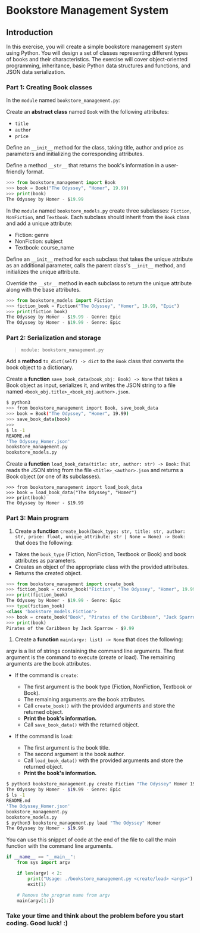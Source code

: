 # Bookstore Management System

## Introduction

In this exercise, you will create a simple bookstore management system using Python. You will design a set of classes representing different types of books and their characteristics. The exercise will cover object-oriented programming, inheritance, basic Python data structures and functions, and JSON data serialization.

### Part 1: Creating Book classes

In the `module` named `bookstore_management.py`:

Create an **abstract class** named `Book` with the following attributes:

- `title`
- `author`
- `price`

Define an `__init__` method for the class, taking title, author and price as parameters and initializing the corresponding attributes.

Define a method `__str__` that returns the book's information in a user-friendly format.

```python
>>> from bookstore_management import Book
>>> book = Book("The Odyssey", "Homer", 19.99)
>>> print(book)
The Odyssey by Homer - $19.99
```

In the `module` named `bookstore_models.py` create three subclasses: `Fiction`, `NonFiction`, and `Textbook`. Each subclass should inherit from the `Book` class and add a unique attribute:

- Fiction: genre
- NonFiction: subject
- Textbook: course_name

Define an `__init__` method for each subclass that takes the unique attribute as an additional parameter, calls the parent class's `__init__` method, and initializes the unique attribute.

Override the `__str__` method in each subclass to return the unique attribute along with the base attributes.

```python
>>> from bookstore_models import Fiction
>>> fiction_book = Fiction("The Odyssey", "Homer", 19.99, "Epic")
>>> print(fiction_book)
The Odyssey by Homer - $19.99 - Genre: Epic
The Odyssey by Homer - $19.99 - Genre: Epic
```

### Part 2: Serialization and storage

> `module: bookstore_management.py`

Add a **method** `to_dict(self) -> dict` to the `Book` class that converts the book object to a dictionary.

Create a **function** `save_book_data(book_obj: Book) -> None` that takes a Book object as input, serializes it, and writes the JSON string to a file named `<book_obj.title>_<book_obj.author>.json`.

```bash
$ python3
>>> from bookstore_management import Book, save_book_data
>>> book = Book("The Odyssey", "Homer", 19.99)
>>> save_book_data(book)
>>>
$ ls -1
README.md
'The Odyssey_Homer.json'
bookstore_management.py
bookstore_models.py
```

Create a **function** `load_book_data(title: str, author: str) -> Book:` that reads the JSON string from the file `<title>_<author>.json` and returns a Book object (or one of its subclasses).

```python3
>>> from bookstore_management import load_book_data
>>> book = load_book_data("The Odyssey", "Homer")
>>> print(book)
The Odyssey by Homer - $19.99
```

### Part 3: Main program

1. Create a **function** `create_book(book_type: str, title: str, author: str, price: float, unique_attribute: str | None = None) -> Book:` that does the following:

- Takes the `book_type` (Fiction, NonFiction, Textbook or Book) and book attributes as parameters.
- Creates an object of the appropriate class with the provided attributes.
- Returns the created object.

```python
>>> from bookstore_management import create_book
>>> fiction_book = create_book("Fiction", "The Odyssey", "Homer", 19.99, "Epic")
>>> print(fiction_book)
The Odyssey by Homer - $19.99 - Genre: Epic
>>> type(fiction_book)
<class 'bookstore_models.Fiction'>
>>> book = create_book("Book", "Pirates of the Caribbean", "Jack Sparrow", 9.99)
>>> print(book)
Pirates of the Caribbean by Jack Sparrow - $9.99
```

1. Create a **function** `main(argv: list) -> None` that does the following:

argv is a list of strings containing the command line arguments. The first argument is the command to execute (create or load). The remaining arguments are the book attributes.

- If the command is `create`:
  - The first argument is the book type (Fiction, NonFiction, Textbook or Book).
  - The remaining arguments are the book attributes.
  - Call `create_book()` with the provided arguments and store the returned object.
  - **Print the book's information.**
  - Call `save_book_data()` with the returned object.

- If the command is `load`:
  - The first argument is the book title.
  - The second argument is the book author.
  - Call `load_book_data()` with the provided arguments and store the returned object.
  - **Print the book's information.**

```bash
$ python3 bookstore_management.py create Fiction "The Odyssey" Homer 19.99 Epic
The Odyssey by Homer - $19.99 - Genre: Epic
$ ls -1
README.md
'The Odyssey_Homer.json'
bookstore_management.py
bookstore_models.py
$ python3 bookstore_management.py load "The Odyssey" Homer
The Odyssey by Homer - $19.99
```

You can use this snippet of code at the end of the file to call the main function with the command line arguments.

```python
if __name__ == "__main__":
    from sys import argv

    if len(argv) < 2:
        print("Usage: ./bookstore_management.py <create/load> <args>")
        exit(1)

    # Remove the program name from argv
    main(argv[1:])
```

### Take your time and think about the problem before you start coding. Good luck! :)
